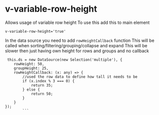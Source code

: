 # v-variable-row-height

Allows usage of variable row height
To use this add this to main element

```
v-variable-row-height='true'
```

In the data source you need to add `rowHeightCallback` function
This will be called when sorting/filtering/grouping/collapse and expand
This will be slower then just having own height for rows and groups and no callback

```
 this.ds = new DataSource(new Selection('multiple'), {
    rowHeight: 50,
    groupHeight: 25,
    rowHeightCallback: (x: any) => {
        //used the row data to define how tall it needs to be
        if (x.index % 3 === 0) {
            return 35;
        } else {
            return 50;
        }
    }
});
        ```




